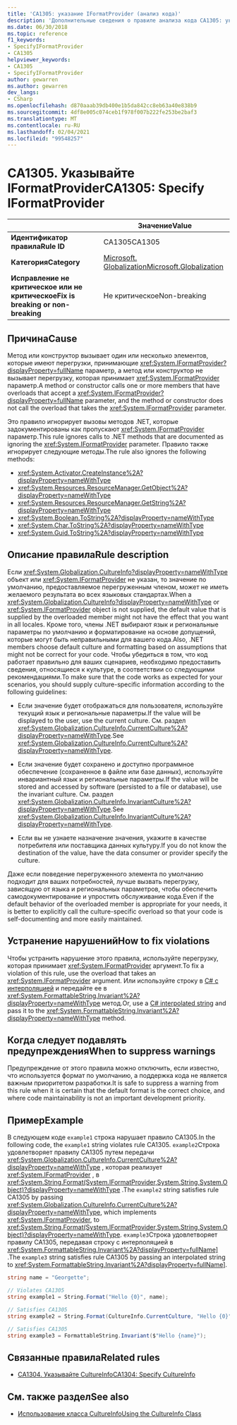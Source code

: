 ```yaml
---
title: 'CA1305: указание IFormatProvider (анализ кода)'
description: 'Дополнительные сведения о правиле анализа кода CA1305: указание IFormatProvider'
ms.date: 06/30/2018
ms.topic: reference
f1_keywords:
- SpecifyIFormatProvider
- CA1305
helpviewer_keywords:
- CA1305
- SpecifyIFormatProvider
author: gewarren
ms.author: gewarren
dev_langs:
- CSharp
ms.openlocfilehash: d870aaab39db400e1b5da842cc8eb63a40e838b9
ms.sourcegitcommit: 4df8e005c074ceb1f978f007b222fe253be2baf3
ms.translationtype: MT
ms.contentlocale: ru-RU
ms.lasthandoff: 02/04/2021
ms.locfileid: "99548257"
---
```

# <a name="ca1305-specify-iformatprovider"></a><span data-ttu-id="64c59-103">CA1305. Указывайте IFormatProvider</span><span class="sxs-lookup"><span data-stu-id="64c59-103">CA1305: Specify IFormatProvider</span></span>

| | <span data-ttu-id="64c59-104">Значение</span><span class="sxs-lookup"><span data-stu-id="64c59-104">Value</span></span> |
|-|-|
| <span data-ttu-id="64c59-105">**Идентификатор правила**</span><span class="sxs-lookup"><span data-stu-id="64c59-105">**Rule ID**</span></span> |<span data-ttu-id="64c59-106">CA1305</span><span class="sxs-lookup"><span data-stu-id="64c59-106">CA1305</span></span>|
| <span data-ttu-id="64c59-107">**Категория**</span><span class="sxs-lookup"><span data-stu-id="64c59-107">**Category**</span></span> |[<span data-ttu-id="64c59-108">Microsoft. Globalization</span><span class="sxs-lookup"><span data-stu-id="64c59-108">Microsoft.Globalization</span></span>](globalization-warnings.md)|
| <span data-ttu-id="64c59-109">**Исправление не критическое или не критическое**</span><span class="sxs-lookup"><span data-stu-id="64c59-109">**Fix is breaking or non-breaking**</span></span> |<span data-ttu-id="64c59-110">Не критическое</span><span class="sxs-lookup"><span data-stu-id="64c59-110">Non-breaking</span></span>|

## <a name="cause"></a><span data-ttu-id="64c59-111">Причина</span><span class="sxs-lookup"><span data-stu-id="64c59-111">Cause</span></span>

<span data-ttu-id="64c59-112">Метод или конструктор вызывает один или несколько элементов, которые имеют перегрузки, принимающие <xref:System.IFormatProvider?displayProperty=fullName> параметр, а метод или конструктор не вызывает перегрузку, которая принимает <xref:System.IFormatProvider> параметр.</span><span class="sxs-lookup"><span data-stu-id="64c59-112">A method or constructor calls one or more members that have overloads that accept a <xref:System.IFormatProvider?displayProperty=fullName> parameter, and the method or constructor does not call the overload that takes the <xref:System.IFormatProvider> parameter.</span></span>

<span data-ttu-id="64c59-113">Это правило игнорирует вызовы методов .NET, которые задокументированы как пропускают <xref:System.IFormatProvider> параметр.</span><span class="sxs-lookup"><span data-stu-id="64c59-113">This rule ignores calls to .NET methods that are documented as ignoring the <xref:System.IFormatProvider> parameter.</span></span> <span data-ttu-id="64c59-114">Правило также игнорирует следующие методы.</span><span class="sxs-lookup"><span data-stu-id="64c59-114">The rule also ignores the following methods:</span></span>

- <xref:System.Activator.CreateInstance%2A?displayProperty=nameWithType>
- <xref:System.Resources.ResourceManager.GetObject%2A?displayProperty=nameWithType>
- <xref:System.Resources.ResourceManager.GetString%2A?displayProperty=nameWithType>
- <xref:System.Boolean.ToString%2A?displayProperty=nameWithType>
- <xref:System.Char.ToString%2A?displayProperty=nameWithType>
- <xref:System.Guid.ToString%2A?displayProperty=nameWithType>

## <a name="rule-description"></a><span data-ttu-id="64c59-115">Описание правила</span><span class="sxs-lookup"><span data-stu-id="64c59-115">Rule description</span></span>

<span data-ttu-id="64c59-116">Если <xref:System.Globalization.CultureInfo?displayProperty=nameWithType> объект или <xref:System.IFormatProvider> не указан, то значение по умолчанию, предоставляемое перегруженным членом, может не иметь желаемого результата во всех языковых стандартах.</span><span class="sxs-lookup"><span data-stu-id="64c59-116">When a <xref:System.Globalization.CultureInfo?displayProperty=nameWithType> or <xref:System.IFormatProvider> object is not supplied, the default value that is supplied by the overloaded member might not have the effect that you want in all locales.</span></span> <span data-ttu-id="64c59-117">Кроме того, члены .NET выбирают язык и региональные параметры по умолчанию и форматирование на основе допущений, которые могут быть неправильными для вашего кода.</span><span class="sxs-lookup"><span data-stu-id="64c59-117">Also, .NET members choose default culture and formatting based on assumptions that might not be correct for your code.</span></span> <span data-ttu-id="64c59-118">Чтобы убедиться в том, что код работает правильно для ваших сценариев, необходимо предоставить сведения, относящиеся к культуре, в соответствии со следующими рекомендациями.</span><span class="sxs-lookup"><span data-stu-id="64c59-118">To make sure that the code works as expected for your scenarios, you should supply culture-specific information according to the following guidelines:</span></span>

- <span data-ttu-id="64c59-119">Если значение будет отображаться для пользователя, используйте текущий язык и региональные параметры.</span><span class="sxs-lookup"><span data-stu-id="64c59-119">If the value will be displayed to the user, use the current culture.</span></span> <span data-ttu-id="64c59-120">См. раздел <xref:System.Globalization.CultureInfo.CurrentCulture%2A?displayProperty=nameWithType>.</span><span class="sxs-lookup"><span data-stu-id="64c59-120">See <xref:System.Globalization.CultureInfo.CurrentCulture%2A?displayProperty=nameWithType>.</span></span>

- <span data-ttu-id="64c59-121">Если значение будет сохранено и доступно программное обеспечение (сохраненное в файле или базе данных), используйте инвариантный язык и региональные параметры.</span><span class="sxs-lookup"><span data-stu-id="64c59-121">If the value will be stored and accessed by software (persisted to a file or database), use the invariant culture.</span></span> <span data-ttu-id="64c59-122">См. раздел <xref:System.Globalization.CultureInfo.InvariantCulture%2A?displayProperty=nameWithType>.</span><span class="sxs-lookup"><span data-stu-id="64c59-122">See <xref:System.Globalization.CultureInfo.InvariantCulture%2A?displayProperty=nameWithType>.</span></span>

- <span data-ttu-id="64c59-123">Если вы не узнаете назначение значения, укажите в качестве потребителя или поставщика данных культуру.</span><span class="sxs-lookup"><span data-stu-id="64c59-123">If you do not know the destination of the value, have the data consumer or provider specify the culture.</span></span>

<span data-ttu-id="64c59-124">Даже если поведение перегруженного элемента по умолчанию подходит для ваших потребностей, лучше вызвать перегрузку, зависящую от языка и региональных параметров, чтобы обеспечить самодокументирование и упростить обслуживание кода.</span><span class="sxs-lookup"><span data-stu-id="64c59-124">Even if the default behavior of the overloaded member is appropriate for your needs, it is better to explicitly call the culture-specific overload so that your code is self-documenting and more easily maintained.</span></span>

## <a name="how-to-fix-violations"></a><span data-ttu-id="64c59-125">Устранение нарушений</span><span class="sxs-lookup"><span data-stu-id="64c59-125">How to fix violations</span></span>

<span data-ttu-id="64c59-126">Чтобы устранить нарушение этого правила, используйте перегрузку, которая принимает <xref:System.IFormatProvider> аргумент.</span><span class="sxs-lookup"><span data-stu-id="64c59-126">To fix a violation of this rule, use the overload that takes an <xref:System.IFormatProvider> argument.</span></span> <span data-ttu-id="64c59-127">Или используйте строку в [C# с интерполяцией](../../../csharp/tutorials/string-interpolation.md) и передайте ее в <xref:System.FormattableString.Invariant%2A?displayProperty=nameWithType> метод.</span><span class="sxs-lookup"><span data-stu-id="64c59-127">Or, use a [C# interpolated string](../../../csharp/tutorials/string-interpolation.md) and pass it to the <xref:System.FormattableString.Invariant%2A?displayProperty=nameWithType> method.</span></span>

## <a name="when-to-suppress-warnings"></a><span data-ttu-id="64c59-128">Когда следует подавлять предупреждения</span><span class="sxs-lookup"><span data-stu-id="64c59-128">When to suppress warnings</span></span>

<span data-ttu-id="64c59-129">Предупреждение от этого правила можно отключить, если известно, что используется формат по умолчанию, а поддержка кода не является важным приоритетом разработки.</span><span class="sxs-lookup"><span data-stu-id="64c59-129">It is safe to suppress a warning from this rule when it is certain that the default format is the correct choice, and where code maintainability is not an important development priority.</span></span>

## <a name="example"></a><span data-ttu-id="64c59-130">Пример</span><span class="sxs-lookup"><span data-stu-id="64c59-130">Example</span></span>

<span data-ttu-id="64c59-131">В следующем коде `example1` строка нарушает правило CA1305.</span><span class="sxs-lookup"><span data-stu-id="64c59-131">In the following code, the `example1` string violates rule CA1305.</span></span> <span data-ttu-id="64c59-132">`example2`Строка удовлетворяет правилу CA1305 путем передачи <xref:System.Globalization.CultureInfo.CurrentCulture%2A?displayProperty=nameWithType> , которая реализует <xref:System.IFormatProvider> , в <xref:System.String.Format(System.IFormatProvider,System.String,System.Object)?displayProperty=nameWithType> .</span><span class="sxs-lookup"><span data-stu-id="64c59-132">The `example2` string satisfies rule CA1305 by passing <xref:System.Globalization.CultureInfo.CurrentCulture%2A?displayProperty=nameWithType>, which implements <xref:System.IFormatProvider>, to <xref:System.String.Format(System.IFormatProvider,System.String,System.Object)?displayProperty=nameWithType>.</span></span> <span data-ttu-id="64c59-133">`example3`Строка удовлетворяет правилу CA1305, передавая строку с интерполяцией в <xref:System.FormattableString.Invariant%2A?displayProperty=fullName]> .</span><span class="sxs-lookup"><span data-stu-id="64c59-133">The `example3` string satisfies rule CA1305 by passing an interpolated string to <xref:System.FormattableString.Invariant%2A?displayProperty=fullName]>.</span></span>

```csharp
string name = "Georgette";

// Violates CA1305
string example1 = String.Format("Hello {0}", name);

// Satisfies CA1305
string example2 = String.Format(CultureInfo.CurrentCulture, "Hello {0}", name);

// Satisfies CA1305
string example3 = FormattableString.Invariant($"Hello {name}");
```

## <a name="related-rules"></a><span data-ttu-id="64c59-134">Связанные правила</span><span class="sxs-lookup"><span data-stu-id="64c59-134">Related rules</span></span>

- [<span data-ttu-id="64c59-135">CA1304. Указывайте CultureInfo</span><span class="sxs-lookup"><span data-stu-id="64c59-135">CA1304: Specify CultureInfo</span></span>](ca1304.md)

## <a name="see-also"></a><span data-ttu-id="64c59-136">См. также раздел</span><span class="sxs-lookup"><span data-stu-id="64c59-136">See also</span></span>

- [<span data-ttu-id="64c59-137">Использование класса CultureInfo</span><span class="sxs-lookup"><span data-stu-id="64c59-137">Using the CultureInfo Class</span></span>](../../../standard/globalization-localization/globalization.md#work-with-culture-specific-settings)
